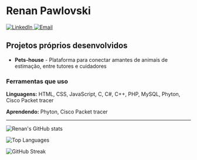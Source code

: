 # Renan Pawlovski

<div>
<a href="https://www.linkedin.com/in/renan-rodrigues-5b7436347/">
<img src="https://img.shields.io/badge/LinkedIn-Renan_Pawlovski-0077B5?style=for-the-badge&logo=linkedin" alt="LinkedIn" />
</a>
<a href="mailto:renan.pawlovski1@gmail.com">
<img src="https://img.shields.io/badge/Email-renan.pawlovski1@gmail.com-D14836?style=for-the-badge&logo=gmail" alt="Email" />
</a>
</div>

## Projetos próprios desenvolvidos

- **Pets-house** - Plataforma para conectar amantes de animais de estimação, entre tutores e cuidadores

### Ferramentas que uso

**Linguagens:** HTML, CSS, JavaScript, C, C#, C++, PHP, MySQL, Phyton, Cisco Packet tracer

**Aprendendo:** Phyton, Cisco Packet tracer

---

![Renan's GitHub stats](https://github-readme-stats.vercel.app/api?username=rpawlovski&show_icons=true&theme=merko)

![Top Languages](https://github-readme-stats.vercel.app/api/top-langs/?username=rpawlovski&layout=compact&theme=merko)

![GitHub Streak](https://github-readme-streak-stats.herokuapp.com/?user=rpawlovski&theme=tokyonight&hide_border=true)

